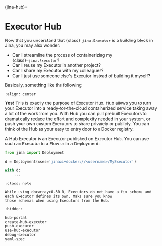 (jina-hub)=
# Executor Hub

Now that you understand that {class}`~jina.Executor` is a building block in Jina, you may also wonder:

- Can I streamline the process of containerizing my {class}`~jina.Executor`?
- Can I reuse my Executor in another project?
- Can I share my Executor with my colleagues?
- Can I just use someone else's Executor instead of building it myself?

Basically, something like the following:

```{figure} ../../../../../.github/hub-user-journey.svg
:align: center
```

**Yes!** This is exactly the purpose of Executor Hub. 
Hub allows you to turn your Executor into a ready-for-the-cloud containerized service taking away a lot of the work from you. 
With Hub you can pull prebuilt Executors to dramatically reduce the effort and complexity needed in your system, or push your own custom
Executors to share privately or publicly. You can think of the Hub as your easy to entry door to a Docker registry.

A Hub Executor is an Executor published on Executor Hub. You can use such an Executor in a Flow or in a Deployment:

```python
from jina import Deployment

d = Deployment(uses='jinaai+docker://<username>/MyExecutor')

with d:
    ...
```

````{admonition} Make sure the schemas are known
:class: note

While using docarray>0.30.0, Executors do not have a fix schema and each Executor defines its own. Make sure you know
those schemas when using Executors from the Hub.
````


```{toctree}
:hidden:

hub-portal
create-hub-executor
push-executor
use-hub-executor
debug-executor
yaml-spec
```
